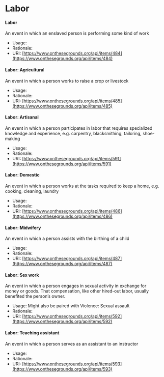 # Labor

#### Labor

An event in which an enslaved person is performing some kind of work

* Usage:
* Rationale:
* URI: [https://www.onthesegrounds.org/api/items/484](https://www.onthesegrounds.org/api/items/484)

#### Labor: Agricultural

An event in which a person works to raise a crop or livestock

* Usage:
* Rationale:
* URI: [https://www.onthesegrounds.org/api/items/485](https://www.onthesegrounds.org/api/items/485)

#### Labor: Artisanal

An event in which a person participates in labor that requires specialized knowledge and experience, e.g. carpentry, blacksmithing, tailoring, shoe-making

* Usage:
* Rationale:
* URI: [https://www.onthesegrounds.org/api/items/591](https://www.onthesegrounds.org/api/items/591)

#### Labor: Domestic

An event in which a person works at the tasks required to keep a home, e.g. cooking, cleaning, laundry

* Usage:
* Rationale:
* URI: [https://www.onthesegrounds.org/api/items/486](https://www.onthesegrounds.org/api/items/486)

#### Labor: Midwifery

An event in which a person assists with the birthing of a child

* Usage:
* Rationale:
* URI: [https://www.onthesegrounds.org/api/items/487](https://www.onthesegrounds.org/api/items/487)

#### Labor: Sex work

An event in which a person engages in sexual activity in exchange for money or goods. That compensation, like other hired-out labor, usually benefited the person’s owner.

* Usage: Might also be paired with Violence: Sexual assault
* Rationale:
* URI: [https://www.onthesegrounds.org/api/items/592](https://www.onthesegrounds.org/api/items/592)

#### Labor: Teaching assistant

An event in which a person serves as an assistant to an instructor

* Usage:
* Rationale:
* URI: [https://www.onthesegrounds.org/api/items/593](https://www.onthesegrounds.org/api/items/593)
